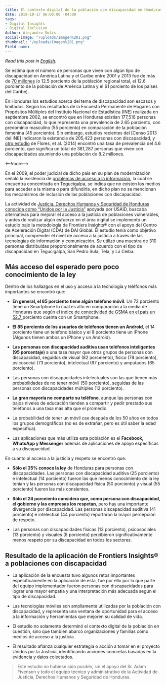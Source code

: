 ```yaml
---
title: El contexto digital de la población con discapacidad en Honduras
date: 2019-10-17 06:00:00 -04:00
tags:
- Digital Insights
- Digital Inclusion
Author: Alejandro Solis
social-image: "/uploads/Imagen%201.png"
thumbnail: "/uploads/Imagen%201.png"
Field name: 
---
```


*Read this post in [English](dai-global-digital.com/How-the-Disability-Community-in-Honduras-Uses-Digital-Tools.html).*

Se estima que el número de personas que viven con algún tipo de discapacidad en América Latina y el Caribe entre 2001 y 2013 fue de más de [70 millones](https://www.paho.org/hon/index.php?option=com_docman&view=download&alias=383-identificacion-y-caracterizacion-de-las-personas-con-discapacidad-en-francisco-morazan-2017&category_slug=fortalecimiento-de-sistemas-de-salud&Itemid=211) (o 12.5 porciento de la población regional total, el 12.6 porciento de la población de América Latina y el 61 porciento de los países del Caribe).

En Honduras los estudios acerca del tema de discapacidad son escasos y limitados. Según los resultados de la Encuesta Permanente de Hogares con Propósitos Múltiples del Instituto Nacional de Estadística (INE) realizada en septiembre 2002, se encontró que en Honduras existían 177,516 personas con discapacidad, lo que representa una prevalencia de 2.65 porciento, con predominio masculino (55 porciento) en comparación de la población femenina (45 porciento). Sin embargo, estudios recientes del \[Censo 2013 del INE\] indicaron la existencia de 205,423 personas con discapacidad, y [otro estudio](http://www.bvs.hn/Honduras/UICFCM/Articulo3_Vol83-1-2-Discapacidad.Sujetos.18-65a.pdf) de Flores, et al. (2014) encontró una tasa de prevalencia del 4.6 porciento, que significa un total de 381,287 personas que viven con discapacidades asumiendo una población de 8.2 millones.

<--!more-->

En el 2009, el poder judicial de dicho país en su plan de modernización señaló la existencia de [problemas de acceso a la información](http://www.poderjudicial.gob.hn/transparencia/planeacion/documents/PlandeModernizaci%C3%B3nPoderJudicial200420091.pdf), la cual se encuentra concentrada en Tegucigalpa, se indica que no existen los medios para acceder a la misma o para difundirla, en dicho plan no se mencionan los mecanismos de inclusión de las poblaciones con discapacidad.

La actividad de [Justicia, Derechos Humanos y Seguridad de Honduras conocida como “Unidos por la Justicia”](https://www.dai.com/our-work/projects/honduras-united-for-justice) apoyada por USAID, buscaba alternativas para mejorar el acceso a la justicia de poblaciones vulnerables, y antes de realizar algún esfuerzo en el área digital se implementó un estudio bajo la metodología de Frontiers Insights® con el apoyo del Centro de Aceleración Digital (CDA) de DAI Global. El estudio tenía como objetivo principal, comprender el nivel de acceso a la justicia a través de las tecnologías de información y comunicación. Se utilizó una muestra de 310 personas distribuidas proporcionalmente de acuerdo con el tipo de discapacidad en Tegucigalpa, San Pedro Sula, Tela, y La Ceiba.

<div class="infogram-embed" data-id="59d30854-8421-4cfc-9195-87e094679b16" data-type="interactive" data-title="Discapacidad"></div><script>!function(e,i,n,s){var t="InfogramEmbeds",d=e.getElementsByTagName("script")\[0\];if(window\[t\]&&window\[t\].initialized)window\[t\].process&&window\[t\].process();else if(!e.getElementById(n)){var o=e.createElement("script");o.async=1,o.id=n,o.src="https://e.infogram.com/js/dist/embed-loader-min.js",d.parentNode.insertBefore(o,d)}}(document,0,"infogram-async");</script>

## Más acceso del esperado pero poco conocimiento de la ley

Dentro de los hallazgos en el uso y acceso a la tecnología y teléfonos más importantes se encontró que:

* **En general, el 85 porciento tiene algún teléfono móvil**. Un 72 porciento tiene un Smartphone lo cual es alto en comparación a la media de Honduras que según el [índice de conectividad de GSMA  en el país un 52.7 ](http://www.mobileconnectivityindex.com/#year=2018&zoneIsocode=HND&analysisView=HND)porciento cuenta con un Smartphone.

* **El 85 porciento de los usuarios de teléfonos tienen un Android**, el 14 porciento tiene un teléfono básico y el 8 porciento tiene un iPhone (Algunos tienen ambos un iPhone y un Android).

* **Las personas con discapacidad auditiva usan teléfonos inteligentes (95 porcentaje)** a una tasa mayor que otros grupos de personas con discapacidad, seguidos de visual (82 porceiento), físico (78 porciento), psicosocial (73 porciento), intelectual (67 porciento) y amputados (65 porciento).

* Las personas con discapacidades intelectuales son las que tienen más probabilidades de no tener móvil (50 porciento), seguidas de las personas con discapacidades múltiples (12 porciento).

* **La gran mayoría no comparte su teléfono**, aunque las personas con bajos niveles de educación tienden a compartir y pedir prestado sus teléfonos a una tasa más alta que el promedio.

* La probabilidad de tener un móvil cae después de los 50 años en todos los grupos demográficos (no es de extrañar, pero es útil saber la edad específica).

* Las aplicaciones que más utiliza esta población es el **Facebook, WhatsApp y Messenger** además de aplicaciones de apoyo específicas a su discapacidad.

<div class="infogram-embed" data-id="ec8c98a8-2f67-4325-8381-b00e503c52d5" data-type="interactive" data-title="Phone 4"></div><script>!function(e,i,n,s){var t="InfogramEmbeds",d=e.getElementsByTagName("script")\[0\];if(window\[t\]&&window\[t\].initialized)window\[t\].process&&window\[t\].process();else if(!e.getElementById(n)){var o=e.createElement("script");o.async=1,o.id=n,o.src="https://e.infogram.com/js/dist/embed-loader-min.js",d.parentNode.insertBefore(o,d)}}(document,0,"infogram-async");</script>

En cuanto al acceso a la justicia y respeto se encontró que:

* **Sólo el 35% conoce la ley** de Honduras para personas con discapacidades. Las personas con discapacidad auditiva (25 porciento) e intelectual (14 porciento) fueron las que menos conocimiento de la ley tenían y las personas con discapacidad física (50 porciento) y visual (55 porciento) fueron las más consientes.

* **Sólo el 24 porceiento considera que, como persona con discapacidad, el gobierno y las empresas los respetan**, pero hay una importante divergencia por discapacidad. Las personas discapacidad auditiva (41 porciento) e intelectual (44 porciento) reportaron la mayor percepción de respeto.

* Las personas con discapacidades físicas (13 porciento), psicosociales (13 porciento) y visuales (8 porciento) percibieron significativamente menos respeto por su discapacidad en todos los sectores.

## Resultado de la aplicación de Frontiers Insights® a poblaciones con discapacidad

* La aplicación de la encuesta tuvo algunos retos importantes específicamente en la aplicación de esta, fue por ello por lo que parte del equipo implementador fueron personas con discapacidades para lograr una mayor empatía y una interpretación más adecuada según el tipo de discapacidad.

* Las tecnologías móviles son ampliamente utilizadas por la población con discapacidad, y representa una ventana de oportunidad para el acceso a la información y herramientas que mejoren su calidad de vida.

* El estudio no solamente determinó el contexto digital de la población en cuestión, sino que también abarcó organizaciones y familias como medios de acceso a la justicia.

* El resultado afianza cualquier estrategia o acción a tomar en el proyecto Unidos por la Justicia, identificando acciones concretas basadas en la evidencia y datos colectados.

> Éste estudio no hubiese sido posible, sin el apoyo del Sr. Adam Fivenson y todo el equipo técnico y administrativo de la Actividad de Justicia, Derechos Humanos y Seguridad de Honduras.